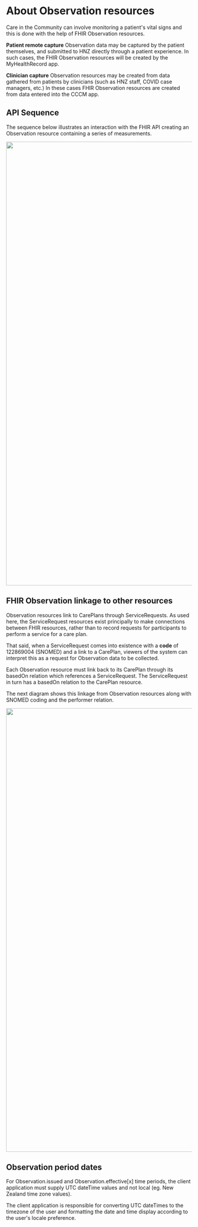 # About Observation resources
Care in the Community can involve monitoring a patient's vital signs and this is done with the help
of FHIR Observation resources.

**Patient remote capture**
Observation data may be captured by the patient themselves, and submitted to HNZ directly through a patient experience.  In such cases, the FHIR Observation resources will be created by the MyHealthRecord app.

**Clinician capture**
Observation resources may be created from data gathered from patients by clinicians (such as HNZ staff, COVID case managers, etc.)  In these cases FHIR Observation resources are created from data entered into the CCCM app.

## API Sequence
The sequence below illustrates an interaction with the FHIR API creating an Observation resource containing a series of measurements.

<img src="./ManaakiNgaTahiMeasurementsExample.png" width="1200" />

## FHIR Observation linkage to other resources
Observation resources link to CarePlans through ServiceRequests.  As used here, the ServiceRequest 
resources exist principally to make connections between FHIR resources, rather than to record requests for participants to perform a service for a care plan.

That said, when a ServiceRequest comes into existence with a __code__ of 122869004 (SNOMED) and a link to a CarePlan, viewers of the system can interpret this as a request for Observation data to be collected.  

Each Observation resource must link back to its CarePlan through its basedOn relation which references a ServiceRequest.  The ServiceRequest in turn has a basedOn relation to the CarePlan resource.

The next diagram shows this linkage from Observation resources along with SNOMED coding and the performer relation.

<img src="./FHIR-resource-model-cinc-observation.png" width="1200" />

## Observation period dates

For Observation.issued and Observation.effective[x] time periods, the client application must supply UTC dateTime values and not local (eg. New Zealand time zone values).

The client application is responsible for converting UTC dateTimes to the timezone of the user and formatting the date and time display according to the user's locale preference.